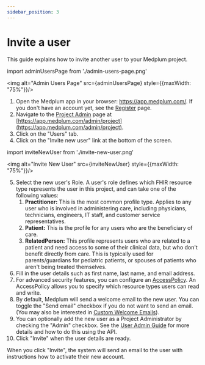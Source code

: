 ```yaml
---
sidebar_position: 3
---
```


# Invite a user

This guide explains how to invite another user to your Medplum project.

import adminUsersPage from './admin-users-page.png'

<img alt="Admin Users Page" src={adminUsersPage} style={{maxWidth: "75%"}}/>

1. Open the Medplum app in your browser: https://app.medplum.com/. If you don't have an account yet, see the [Register](../tutorials/register) page.
2. Navigate to the [Project Admin](https://app.medplum.com/admin/project) page at [https://app.medplum.com/admin/project](https://app.medplum.com/admin/project).
3. Click on the "Users" tab.
4. Click on the "Invite new user" link at the bottom of the screen.

import inviteNewUser from './invite-new-user.png'

<img alt="Invite New User" src={inviteNewUser} style={{maxWidth: "75%"}}/>

5. Select the new user's Role. A user's role defines which FHIR resource type represents the user in this project, and can take one of the following values:
   1. **Practitioner:** This is the most common profile type. Applies to any user who is involved in administering care, including physicians, technicians, engineers, IT staff, and customer service representatives.
   2. **Patient:** This is the profile for any users who are the beneficiary of care.
   3. **RelatedPerson:** This profile represents users who are related to a patient and need access to some of their clinical data, but who don't benefit directly from care. This is typically used for parents/guardians for pediatric patients, or spouses of patients who aren't being treated themselves.
6. Fill in the user details such as first name, last name, and email address.
7. For advanced security features, you can configure an [AccessPolicy](../auth/access-control). An AccessPolicy allows you to specify which resource types users can read and write.
8. By default, Medplum will send a welcome email to the new user. You can toggle the "Send email" checkbox if you do not want to send an email. (You may also be interested in [Custom Welcome Emails](/docs/auth/custom-welcome-emails)).
9. You can optionally add the new user as a Project Administrator by checking the "Admin" checkbox. See the [User Admin Guide](https://www.medplum.com/docs/auth/user-management-guide#user-administration-via-medplum-app) for more details and how to do this using the API.
10. Click "Invite" when the user details are ready.

When you click "Invite", the system will send an email to the user with instructions how to activate their new account.
